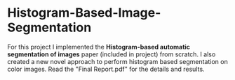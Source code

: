 # Histogram-Based-Image-Segmentation

For this project I implemented the **Histogram-based automatic segmentation of images** paper (included in project) from scratch. I also created a new novel approach to perform histogram based segmentation on color images. Read the "Final Report.pdf" for the details and results.
